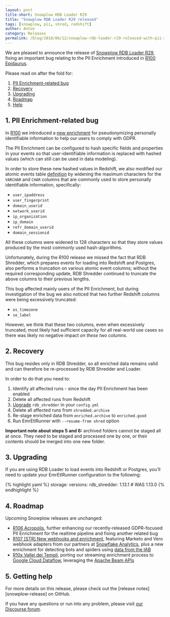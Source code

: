 ```yaml
---
layout: post
title-short: Snowplow RDB Loader R29
title: "Snowplow RDB Loader R29 released"
tags: [snowplow, pii, shred, redshift]
author: Anton
category: Releases
permalink: /blog/2018/06/12/snowplow-rdb-loader-r29-released-with-pii-issue-fix
---
```


We are pleased to announce the release of [Snowplow RDB Loader R29][release], fixing an important bug relating to the PII Enrichment introduced in [R100 Epidaurus][r100-post].

Please read on after the fold for:

1. [PII Enrichment-related bug](#bug)
2. [Recovery](#recovery)
3. [Upgrading](#upgrading)
4. [Roadmap](#roadmap)
5. [Help](#help)

<h2 id="dupe">1. PII Enrichment-related bug</h2>

In [R100][r100-post] we introduced a [new enrichment][pii-enrichment] for pseudonymizing personally identifiable information to help our users to comply with GDPR.

The PII Enrichment can be configured to hash specific fields and properties in your events so that user-identifiable information is replaced with hashed values (which can still can be used in data modeling).

In order to store these new hashed values in Redshift, we also modified our atomic events table [definition][atomic-def] by widening the maximum characters for the `VARCHAR` and `CHAR` columns that are commonly used to store personally identifiable information, specifically:

* `user_ipaddress`
* `user_fingerprint`
* `domain_userid`
* `network_userid`
* `ip_organization`
* `ip_domain`
* `refr_domain_userid`
* `domain_sessionid`

All these columns were widened to 128 characters so that they store values produced by the most commonly used hash-algorithms.

Unfortunately, during the R100 release we missed the fact that RDB Shredder, which prepares events for loading into Redshift and Postgres, also performs a truncation on various atomic event columns;
without the required corresponding update, RDB Shredder continued to truncate the above columns to their previous lengths.

This bug affected mainly users of the PII Enrichment, but during investigation of the bug we also noticed that two further Redshift columns were being excessively truncated:

* `os_timezone`
* `se_label`

However, we think that these two columns, even when excessively truncated, most likely had sufficient capacity for all real-world use cases so there was likely no negative impact *on these two columns*.

<h2 id="recovery">2. Recovery</h2>

This bug resides only in RDB Shredder, so all enriched data remains valid and can therefore be re-processed by RDB Shredder and Loader.

In order to do that you need to:

1. Identify all affected runs - since the day PII Enrichment has been enabled
2. Delete all affected runs from Redshift
3. [Upgrade](#upgrading) `rdb_shredder` in your `config.yml`
4. Delete all affected runs from `shredded.archive`
5. Re-stage enriched data from `enriched.archive` to `enriched.good`
6. Run EmrEtlRunner with `--resume-from shred` option

**Important note about steps 5 and 6:** archived folders cannot be staged all at once. They need to be staged and processed one by one, or their contents should be merged into one new folder.

<h2 id="upgrading">3. Upgrading</h2>

If you are using RDB Loader to load events into Redshift or Postgres, you'll need to update your EmrEtlRunner configuration to the following:

{% highlight yaml %}
storage:
  versions:
    rdb_shredder: 1.13.1 # WAS 1.13.0
{% endhighlight %}

<h2 id="roadmap">4. Roadmap</h2>

Upcoming Snowplow releases are unchanged:

* [R106 Acropolis][r106-pii], further enhancing our recently-released GDPR-focused PII Enrichment for the realtime pipeline and fixing another related bug
* [R107 [STR] New webhooks and enrichment][r107-ms], featuring Marketo and Vero webhook adapters from our partners at [Snowflake Analytics][snowflake-analytics], plus a new enrichment for detecting bots and spiders using [data from the IAB][iab-data]
* [R10x Vallei dei Templi][r10x-str], porting our streaming enrichment process to
  [Google Cloud Dataflow][dataflow], leveraging the [Apache Beam APIs][beam]

<h2 id="help">5. Getting help</h2>

For more details on this release, please check out the [release notes][snowplow-release] on GitHub.

If you have any questions or run into any problem, please visit [our Discourse forum][discourse].

[release]: https://github.com/snowplow/snowplow-rdb-loader/releases/r29

[r100-post]: https://snowplowanalytics.com/blog/2018/02/27/snowplow-r100-epidaurus-released-with-pii-pseudonymization-support/
[paestum]: /blog/2018/04/17/snowplow-r103-paestum-released-with-ip-lookups-enrichment-upgrade/
[pii-enrichment]: https://github.com/snowplow/snowplow/wiki/PII-pseudonymization-enrichment

[atomic-def]: https://github.com/snowplow/snowplow/blob/master/4-storage/redshift-storage/sql/atomic-def.sql

[r106-pii]: https://github.com/snowplow/snowplow/milestone/153
[r107-ms]: https://github.com/snowplow/snowplow/milestone/158
[r10x-str]: https://github.com/snowplow/snowplow/milestone/151

[beam]: https://beam.apache.org/
[dataflow]: https://cloud.google.com/dataflow/
[snowflake-analytics]: https://www.snowflake-analytics.com/
[iab-data]: https://www.iab.com/guidelines/iab-abc-international-spiders-bots-list/

[discourse]: http://discourse.snowplowanalytics.com/
